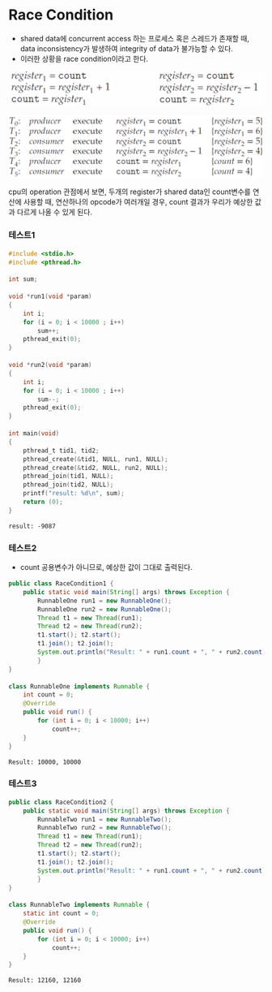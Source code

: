 # Race Condition

- shared data에 concurrent access 하는 프로세스 혹은 스레드가 존재할 때,
  data inconsistency가 발생하여 integrity of data가 불가능할 수 있다.
- 이러한 상황을 race condition이라고 한다.



![스크린샷 2023-08-20 오후 9.31.26](../img/race-condition-01.png)

![스크린샷 2023-08-20 오후 9.31.37](../img/race-condition-02.png)

cpu의 operation 관점에서 보면, 두개의 register가 shared data인 count변수를 연산에 사용할 때,
연산하나의 opcode가 여러개일 경우, count 결과가 우리가 예상한 값과 다르게 나올 수 있게 된다.



### 테스트1

~~~c
#include <stdio.h>
#include <pthread.h>

int sum;

void *run1(void *param)
{
    int i;
    for (i = 0; i < 10000 ; i++)
        sum++;
    pthread_exit(0);
}

void *run2(void *param)
{
    int i;
    for (i = 0; i < 10000 ; i++)
        sum--;
    pthread_exit(0);
}

int main(void)
{
    pthread_t tid1, tid2;
    pthread_create(&tid1, NULL, run1, NULL);
    pthread_create(&tid2, NULL, run2, NULL);
    pthread_join(tid1, NULL);
    pthread_join(tid2, NULL);
    printf("result: %d\n", sum);
    return (0);
}
~~~

~~~
result: -9087
~~~



### 테스트2

- count 공용변수가 아니므로, 예상한 값이 그대로 출력된다.

~~~java
public class RaceCondition1 {
    public static void main(String[] args) throws Exception {
        RunnableOne run1 = new RunnableOne();
        RunnableOne run2 = new RunnableOne();
        Thread t1 = new Thread(run1);
        Thread t2 = new Thread(run2);
        t1.start(); t2.start();
        t1.join(); t2.join();
        System.out.println("Result: " + run1.count + ", " + run2.count);
        } 
}

class RunnableOne implements Runnable {
    int count = 0;
    @Override
    public void run() {
        for (int i = 0; i < 10000; i++)
            count++;
    }
}
~~~

~~~
Result: 10000, 10000
~~~





### 테스트3

~~~java
public class RaceCondition2 {
    public static void main(String[] args) throws Exception {
        RunnableTwo run1 = new RunnableTwo();
        RunnableTwo run2 = new RunnableTwo();
        Thread t1 = new Thread(run1);
        Thread t2 = new Thread(run2);
        t1.start(); t2.start();
        t1.join(); t2.join();
        System.out.println("Result: " + run1.count + ", " + run2.count);
        } 
}

class RunnableTwo implements Runnable {
    static int count = 0;
    @Override
    public void run() {
        for (int i = 0; i < 10000; i++)
            count++;
    }
}
~~~

~~~
Result: 12160, 12160
~~~

































